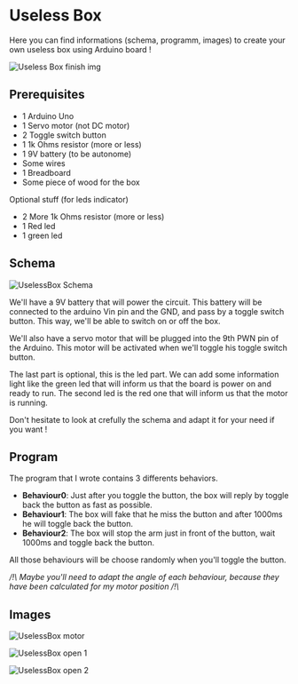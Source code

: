 # Useless Box
Here you can find informations (schema, programm, images) to create your own useless box using Arduino board ! 

![Useless Box finish img](https://github.com/gollgot/uselessBox/blob/master/img/UB_finish.png "Useless Box finish")

## Prerequisites

- 1 Arduino Uno
- 1 Servo motor (not DC motor)
- 2 Toggle switch button
- 1 1k Ohms resistor (more or less)
- 1 9V battery (to be autonome)
- Some wires
- 1 Breadboard
- Some piece of wood for the box

Optional stuff (for leds indicator)
- 2 More 1k Ohms resistor (more or less)
- 1 Red led
- 1 green led

## Schema
![UselessBox Schema](https://github.com/gollgot/uselessBox/blob/master/schema/useless_box_schema.png "UselessBox Schema")

We'll have a 9V battery that will power the circuit. This battery will be connected to the arduino Vin pin and the GND, and pass by a toggle switch button. This way, we'll be able to switch on or off the box.

We'll also have a servo motor that will be plugged into the 9th PWN pin of the Arduino. This motor will be activated when we'll toggle his toggle switch button.

The last part is optional, this is the led part. We can add some information light like the green led that will inform us that the board is power on and ready to run. The second led is the red one that will inform us that the motor is running.

Don't hesitate to look at crefully the schema and adapt it for your need if you want ! 

## Program
The program that I wrote contains 3 differents behaviors.
- **Behaviour0**: Just after you toggle the button, the box will reply by toggle back the button as fast as possible. 
- **Behaviour1**: The box will fake that he miss the button and after 1000ms he will toggle back the button.
- **Behaviour2**: The box will stop the arm just in front of the button, wait 1000ms and toggle back the button.

All those behaviours will be choose randomly when you'll toggle the button.

*/!\ Maybe you'll need to adapt the angle of each behaviour, because they have been calculated for my motor position /!\\*

## Images
![UselessBox motor](https://github.com/gollgot/uselessBox/blob/master/img/UB_motor.png "UselessBox motor")

![UselessBox open 1](https://github.com/gollgot/uselessBox/blob/master/img/UB_open1.png "UselessBox open 1")

![UselessBox open 2](https://github.com/gollgot/uselessBox/blob/master/img/UB_open2.png "UselessBox open 2")